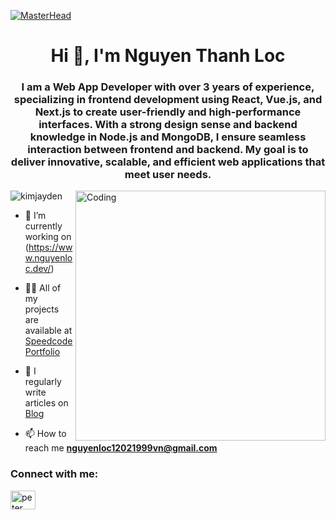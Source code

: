 [![MasterHead](https://visme.co/blog/wp-content/uploads/2019/10/animated-presentation-software-header.gif)]()

<h1 align="center">Hi 👋, I'm  Nguyen Thanh Loc </h1>
<h3 align="center">I am a Web App Developer with over 3 years of experience, specializing in frontend development using React, Vue.js, and Next.js to create user-friendly and high-performance interfaces. With a strong design sense and backend knowledge in Node.js and MongoDB, I ensure seamless interaction between frontend and backend. My goal is to deliver innovative, scalable, and efficient web applications that meet user needs.</h3>
<img align="right" alt="Coding" width="400" src="https://miro.medium.com/max/680/0*7Q3yvSIv_t0ioJ-Z.gif"/>

<p align="left"> <img src="https://komarev.com/ghpvc/?username=kimjayden&label=Profile%20views&color=0e75b6&style=flat" alt="kimjayden" /> </p>

- 🔭 I’m currently working on (https://www.nguyenloc.dev/)

- 👨‍💻 All of my projects are available at [Speedcode Portfolio](https://www.nguyenloc.dev/works)

- 📝 I regularly write articles on [Blog](https://www.nguyenloc.dev/blogs)


- 📫 How to reach me **nguyenloc12021999vn@gmail.com**


<h3 align="left">Connect with me:</h3>
<p align="left">

<a href="https://www.linkedin.com/in/nguy%E1%BB%85n-th%C3%A0nh-l%E1%BB%99c-479476196/" target="blank"><img align="center" src="https://raw.githubusercontent.com/rahuldkjain/github-profile-readme-generator/master/src/images/icons/Social/linked-in-alt.svg" alt="peter kimanzi" height="30" width="40" /></a>
</p>

